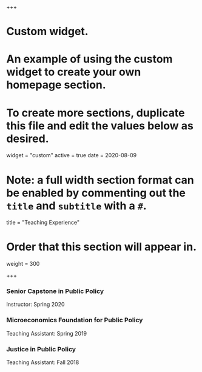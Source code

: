+++
# Custom widget.
# An example of using the custom widget to create your own homepage section.
# To create more sections, duplicate this file and edit the values below as desired.
widget = "custom"
active = true
date = 2020-08-09

# Note: a full width section format can be enabled by commenting out the `title` and `subtitle` with a `#`.
title = "Teaching Experience"

# Order that this section will appear in.
weight = 300

+++

### Senior Capstone in Public Policy
Instructor: Spring 2020

### Microeconomics Foundation for Public Policy
Teaching Assistant: Spring 2019

### Justice in Public Policy
Teaching Assistant: Fall 2018